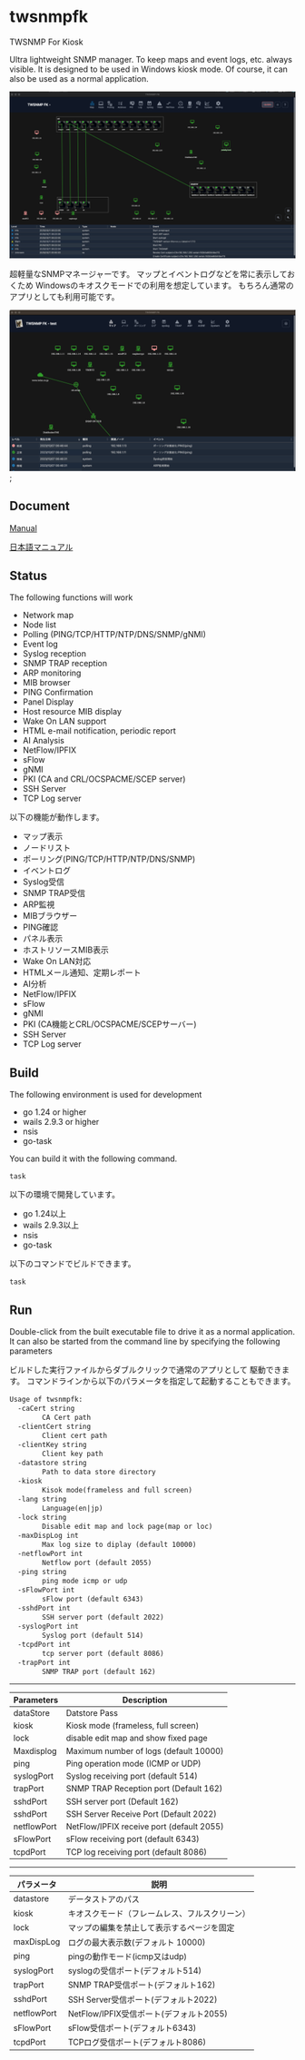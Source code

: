 # twsnmpfk
TWSNMP For Kiosk

Ultra lightweight SNMP manager.
To keep maps and event logs, etc. always visible.
It is designed to be used in Windows kiosk mode.
Of course, it can also be used as a normal application.

![](doc/images/en/2025-03-11_06-29-01.png)

超軽量なSNMPマネージャーです。
マップとイベントログなどを常に表示しておくため
Windowsのキオスクモードでの利用を想定しています。
もちろん通常のアプリとしても利用可能です。

![](doc/images/ja/2023-10-07_06-47-37.png);

## Document

[Manual](doc/twsnmpfk_en.pdf)

[日本語マニュアル](doc/twsnmpfk_ja.pdf)

## Status

The following functions will work

- Network map
- Node list
- Polling (PING/TCP/HTTP/NTP/DNS/SNMP/gNMI)
- Event log
- Syslog reception
- SNMP TRAP reception
- ARP monitoring
- MIB browser
- PING Confirmation
- Panel Display
- Host resource MIB display
- Wake On LAN support
- HTML e-mail notification, periodic report
- AI Analysis
- NetFlow/IPFIX
- sFlow
- gNMI
- PKI (CA and CRL/OCSPACME/SCEP server)
- SSH Server
- TCP Log server

以下の機能が動作します。

- マップ表示
- ノードリスト
- ポーリング(PING/TCP/HTTP/NTP/DNS/SNMP)
- イベントログ
- Syslog受信
- SNMP TRAP受信
- ARP監視
- MIBブラウザー
- PING確認
- パネル表示
- ホストリソースMIB表示
- Wake On LAN対応
- HTMLメール通知、定期レポート
- AI分析
- NetFlow/IPFIX
- sFlow
- gNMI
- PKI (CA機能とCRL/OCSPACME/SCEPサーバー)
- SSH Server
- TCP Log server

## Build 

The following environment is used for development

 - go 1.24 or higher
 - wails 2.9.3 or higher
 - nsis
 - go-task

You can build it with the following command.

 ````
 task
 ````

以下の環境で開発しています。

 - go 1.24以上
 - wails 2.9.3以上
 - nsis
 - go-task

以下のコマンドでビルドできます。
 ```
 task
 ```
 
 ## Run

 Double-click from the built executable file to drive it as a normal application.
It can also be started from the command line by specifying the following parameters

ビルドした実行ファイルからダブルクリックで通常のアプリとして
駆動できます。
コマンドラインから以下のパラメータを指定して起動することもできます。

```
Usage of twsnmpfk:
  -caCert string
    	CA Cert path
  -clientCert string
    	Client cert path
  -clientKey string
    	Client key path
  -datastore string
    	Path to data store directory
  -kiosk
    	Kisok mode(frameless and full screen)
  -lang string
    	Language(en|jp)
  -lock string
    	Disable edit map and lock page(map or loc)
  -maxDispLog int
    	Max log size to diplay (default 10000)
  -netflowPort int
    	Netflow port (default 2055)
  -ping string
    	ping mode icmp or udp
  -sFlowPort int
    	sFlow port (default 6343)
  -sshdPort int
    	SSH server port (default 2022)
  -syslogPort int
    	Syslog port (default 514)
  -tcpdPort int
    	tcp server port (default 8086)
  -trapPort int
    	SNMP TRAP port (default 162)
```
---
| Parameters | Description |
| --- | --- |
| dataStore | Datstore Pass |
| kiosk | Kiosk mode (frameless, full screen) |
| lock <page> | disable edit map and show fixed page |
| Maxdisplog <number> | Maximum number of logs (default 10000) |
| ping <Mode> | Ping operation mode (ICMP or UDP) |
| syslogPort <PORT> | Syslog receiving port (default 514) |
| trapPort <Port> | SNMP TRAP Reception port (Default 162) |
| sshdPort <Port> | SSH server port (Default 162) |
|sshdPort <port>| SSH Server Receive Port (Default 2022)|
|netflowPort <port>| NetFlow/IPFIX receive port (default 2055)|
|sFlowPort <port>| sFlow receiving port (default 6343)|
|tcpdPort <port>| TCP log receiving port (default 8086)|

---

|パラメータ|説明|
|---|---|
|datastore|データストアのパス|
|kiosk|キオスクモード（フレームレス、フルスクリーン）|
|lock <page>| マップの編集を禁止して表示するページを固定|
|maxDispLog <number>|ログの最大表示数(デフォルト 10000)| 
|ping <mode>|pingの動作モード(icmp又はudp)|
|syslogPort <port>|syslogの受信ポート(デフォルト514)|
|trapPort <port>| SNMP TRAP受信ポート(デフォルト162)|
|sshdPort <port>| SSH Server受信ポート(デフォルト2022)|
|netflowPort <port>| NetFlow/IPFIX受信ポート(デフォルト2055)|
|sFlowPort <port>| sFlow受信ポート(デフォルト6343)|
|tcpdPort <port>| TCPログ受信ポート(デフォルト8086)|

